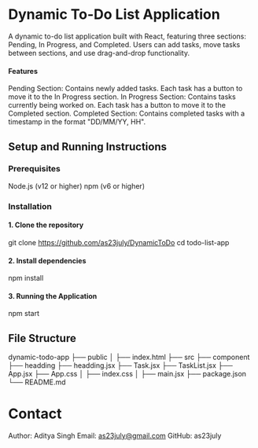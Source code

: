 # **Dynamic To-Do List Application**

A dynamic to-do list application built with React, featuring three sections: Pending, In Progress, and Completed. Users can add tasks, move tasks between sections, and use drag-and-drop functionality.


#### Features
Pending Section: Contains newly added tasks. Each task has a button to move it to the In Progress section.
In Progress Section: Contains tasks currently being worked on. Each task has a button to move it to the Completed section.
Completed Section: Contains completed tasks with a timestamp in the format "DD/MM/YY, HH".


## Setup and Running Instructions
### Prerequisites
Node.js (v12 or higher)
npm (v6 or higher)
### Installation
#### 1. Clone the repository
git clone https://github.com/as23july/DynamicToDo
cd todo-list-app

#### 2. Install dependencies
npm install

#### 3. Running the Application
npm start


## File Structure
dynamic-todo-app
├── public
│   ├── index.html
├── src
    ├── component
            ├── headding
                ├── headding.jsx
            ├── Task.jsx
            ├── TaskList.jsx
    ├── App.jsx
    ├── App.css
│   ├── index.css
│   ├── main.jsx
├── package.json
└── README.md




# Contact
Author: Aditya Singh
Email: as23july@gmail.com
GitHub: as23july
